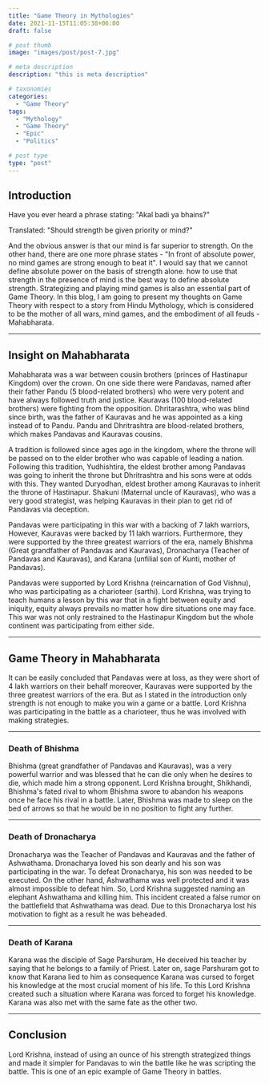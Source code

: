 ```yaml
---
title: "Game Theory in Mythologies"
date: 2021-11-15T11:05:38+06:00
draft: false

# post thumb
image: "images/post/post-7.jpg"

# meta description
description: "this is meta description"

# taxonomies
categories: 
  - "Game Theory"
tags:
  - "Mythology"
  - "Game Theory"
  - "Epic"
  - "Politics"

# post type
type: "post"
---
```


## Introduction

Have you ever heard a phrase stating: "Akal badi ya bhains?"

Translated: "Should strength be given priority or mind?" 

And the obvious answer is that our mind is far superior to strength. On the other hand, there are one more phrase states - "In front of absolute power, no mind games are strong enough to beat it".
I would say that we cannot define absolute power on the basis of strength alone. how to use that strength in the presence of mind is the best way to define absolute strength. Strategizing and playing mind games is also an essential part of Game Theory.
In this blog, I am going to present my thoughts on Game Theory with respect to a story from Hindu Mythology, which is considered to be the mother of all wars, mind games, and the embodiment of all feuds - Mahabharata.

<hr>

## Insight on Mahabharata

Mahabharata was a war between cousin brothers (princes of Hastinapur Kingdom) over the crown. On one side there were Pandavas, named after their father Pandu (5 blood-related brothers) who were very potent and have always followed truth and justice. Kauravas (100 blood-related brothers) were fighting from the opposition. Dhritarashtra, who was blind since birth, was the father of Kauravas and he was appointed as a king instead of to Pandu. Pandu and Dhritrashtra are blood-related brothers, which makes Pandavas and Kauravas cousins.

A tradition is followed since ages ago in the kingdom, where the throne will be passed on to the elder brother who was capable of leading a nation. Following this tradition, Yudhishtira, the eldest brother among Pandavas was going to inherit the throne but Dhritrashtra and his sons were at odds with this. They wanted Duryodhan, eldest brother among Kauravas to inherit the throne of Hastinapur. Shakuni (Maternal uncle of Kauravas), who was a very good strategist, was helping Kauravas in their plan to get rid of Pandavas via deception.

Pandavas were participating in this war with a backing of 7 lakh warriors, However, Kauravas were backed by 11 lakh warriors. Furthermore, they were supported by the three greatest warriors of the era, namely Bhishma (Great grandfather of Pandavas and Kauravas), Dronacharya (Teacher of Pandavas and Kauravas), and Karana (unfilial son of Kunti, mother of Pandavas).

Pandavas were supported by Lord Krishna (reincarnation of God Vishnu), who was participating as a charioteer (sarthi). Lord Krishna, was trying to teach humans a lesson by this war that in a fight between equity and iniquity, equity always prevails no matter how dire situations one may face. This war was not only restrained to the Hastinapur Kingdom but the whole continent was participating from either side.

<hr>

## Game Theory in Mahabharata

It can be easily concluded that Pandavas were at loss, as they were short of 4 lakh warriors on their behalf moreover, Kauravas were supported by the three greatest warriors of the era. But as I stated in the introduction only strength is not enough to make you win a game or a battle. Lord Krishna was participating in the battle as a charioteer, thus he was involved with making strategies.

<hr>

### Death of Bhishma
Bhishma (great grandfather of Pandavas and Kauravas), was a very powerful warrior and was blessed that he can die only when he desires to die, which made him a strong opponent. Lord Krishna brought, Shikhandi, Bhishma's fated rival to whom Bhishma swore to abandon his weapons once he face his rival in a battle. Later, Bhishma was made to sleep on the bed of arrows so that he would be in no position to fight any further.

<hr>

### Death of Dronacharya
Dronacharya was the Teacher of Pandavas and Kauravas and the father of Ashwathama. Dronacharya loved his son dearly and his son was participating in the war. To defeat Dronacharya, his son was needed to be executed. On the other hand, Ashwathama was well protected and it was almost impossible to defeat him. So, Lord Krishna suggested naming an elephant Ashwathama and killing him. This incident created a false rumor on the battlefield that Ashwathama was dead. Due to this Dronacharya lost his motivation to fight as a result he was beheaded.

<hr>

### Death of Karana
Karana was the disciple of Sage Parshuram, He deceived his teacher by saying that he belongs to a family of Priest. Later on, sage Parshuram got to know that Karana lied to him as consequence Karana was cursed to forget his knowledge at the most crucial moment of his life. To this Lord Krishna created such a situation where Karana was forced to forget his knowledge. Karana was also met with the same fate as the other two.

<hr>

## Conclusion

Lord Krishna, instead of using an ounce of his strength strategized things and made it simpler for Pandavas to win the battle like he was scripting the battle. This is one of an epic example of Game Theory in battles.
